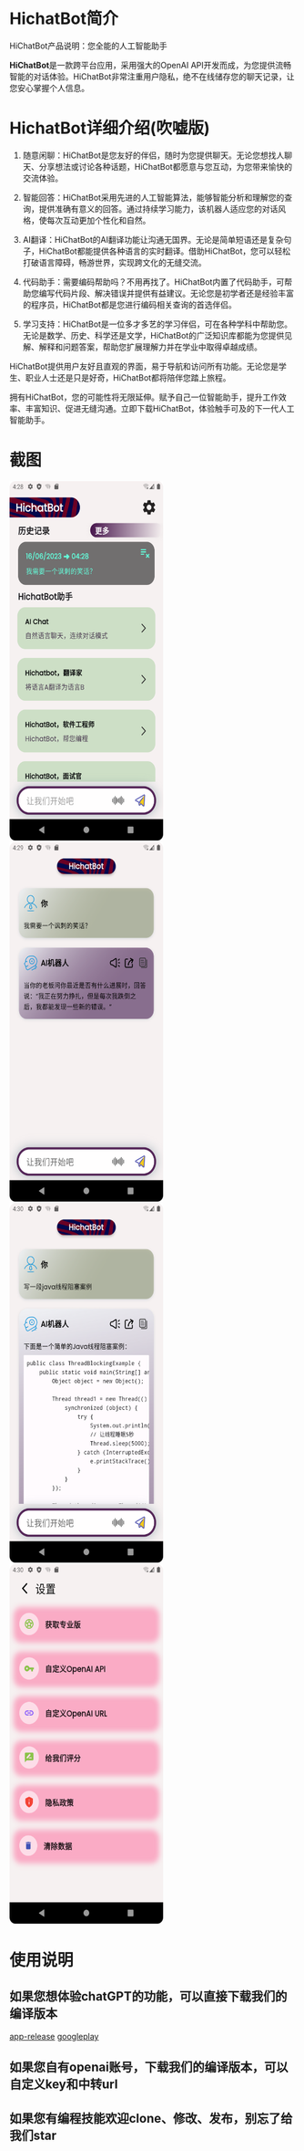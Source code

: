 # HichatBot简介

HiChatBot产品说明：您全能的人工智能助手

**HiChatBot**是一款跨平台应用，采用强大的OpenAI API开发而成，为您提供流畅智能的对话体验。HiChatBot非常注重用户隐私，绝不在线储存您的聊天记录，让您安心掌握个人信息。

# HichatBot详细介绍(吹嘘版)
1. 随意闲聊：HiChatBot是您友好的伴侣，随时为您提供聊天。无论您想找人聊天、分享想法或讨论各种话题，HiChatBot都愿意与您互动，为您带来愉快的交流体验。

2. 智能回答：HiChatBot采用先进的人工智能算法，能够智能分析和理解您的查询，提供准确有意义的回答。通过持续学习能力，该机器人适应您的对话风格，使每次互动更加个性化和自然。

3. AI翻译：HiChatBot的AI翻译功能让沟通无国界。无论是简单短语还是复杂句子，HiChatBot都能提供各种语言的实时翻译。借助HiChatBot，您可以轻松打破语言障碍，畅游世界，实现跨文化的无缝交流。

4. 代码助手：需要编码帮助吗？不用再找了。HiChatBot内置了代码助手，可帮助您编写代码片段、解决错误并提供有益建议。无论您是初学者还是经验丰富的程序员，HiChatBot都是您进行编码相关查询的首选伴侣。

5. 学习支持：HiChatBot是一位多才多艺的学习伴侣，可在各种学科中帮助您。无论是数学、历史、科学还是文学，HiChatBot的广泛知识库都能为您提供见解、解释和问题答案，帮助您扩展理解力并在学业中取得卓越成绩。

HiChatBot提供用户友好且直观的界面，易于导航和访问所有功能。无论您是学生、职业人士还是只是好奇，HiChatBot都将陪伴您踏上旅程。

拥有HiChatBot，您的可能性将无限延伸。赋予自己一位智能助手，提升工作效率、丰富知识、促进无缝沟通。立即下载HiChatBot，体验触手可及的下一代人工智能助手。

# 截图
<img src="screens/Screenshot_01.png" alt="示例图片" width="270" height="630">
<img src="screens/Screenshot_02.png" alt="示例图片" width="270" height="630">
<img src="screens/Screenshot_03.png" alt="示例图片" width="270" height="630">
<img src="screens/Screenshot_04.png" alt="示例图片" width="270" height="630">


# 使用说明

## 如果您想体验chatGPT的功能，可以直接下载我们的编译版本
[app-release](https://github.com/shipinbaoku/hichatbot/releases/download/v5.0.0/app-release.apk)
[googleplay](https://play.google.com/store/apps/details?id=app.hichatbot.hichatbot)

## 如果您自有openai账号，下载我们的编译版本，可以自定义key和中转url

## 如果您有编程技能欢迎clone、修改、发布，别忘了给我们star
